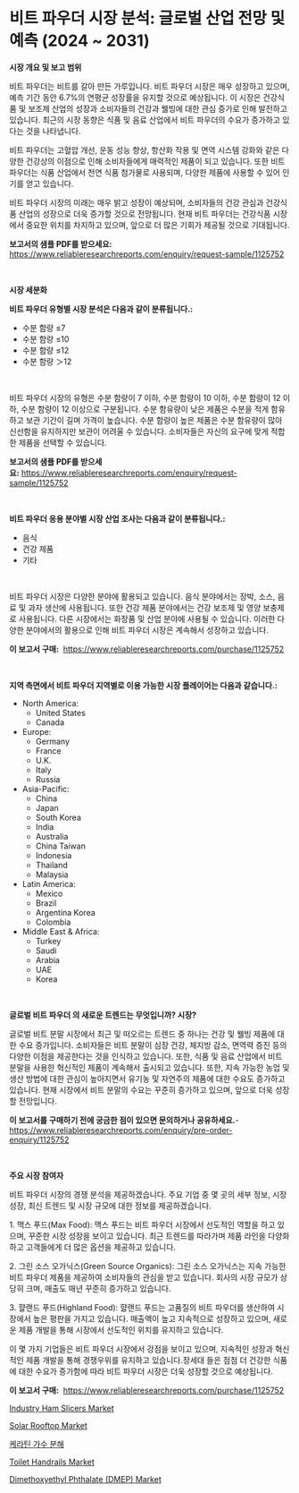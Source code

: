<p><h1>비트 파우더 시장 분석: 글로벌 산업 전망 및 예측 (2024 ~ 2031)</h1></p><p><strong>시장 개요 및 보고 범위</strong></p>
<p><p>비트 파우더는 비트를 갈아 만든 가루입니다. 비트 파우더 시장은 매우 성장하고 있으며, 예측 기간 동안 6.7%의 연평균 성장률을 유지할 것으로 예상됩니다. 이 시장은 건강식품 및 보조제 산업의 성장과 소비자들의 건강과 웰빙에 대한 관심 증가로 인해 발전하고 있습니다. 최근의 시장 동향은 식품 및 음료 산업에서 비트 파우더의 수요가 증가하고 있다는 것을 나타냅니다. </p><p>비트 파우더는 고혈압 개선, 운동 성능 향상, 항산화 작용 및 면역 시스템 강화와 같은 다양한 건강상의 이점으로 인해 소비자들에게 매력적인 제품이 되고 있습니다. 또한 비트 파우더는 식품 산업에서 천연 식품 첨가물로 사용되며, 다양한 제품에 사용할 수 있어 인기를 얻고 있습니다.</p><p>비트 파우더 시장의 미래는 매우 밝고 성장이 예상되며, 소비자들의 건강 관심과 건강식품 산업의 성장으로 더욱 증가할 것으로 전망됩니다. 현재 비트 파우더는 건강식품 시장에서 중요한 위치를 차지하고 있으며, 앞으로 더 많은 기회가 제공될 것으로 기대됩니다.</p></p>
<p><strong>보고서의 샘플 PDF를 받으세요:</strong> <a href="https://www.reliableresearchreports.com/enquiry/request-sample/1125752">https://www.reliableresearchreports.com/enquiry/request-sample/1125752</a></p>
<p>&nbsp;</p>
<p><strong>시장 세분화</strong></p>
<p><strong>비트 파우더 유형별 시장 분석은 다음과 같이 분류됩니다.:</strong></p>
<p><ul><li>수분 함량 ≤7</li><li>수분 함량 ≤10</li><li>수분 함량 ≤12</li><li>수분 함량 ＞12</li></ul></p>
<p>&nbsp;</p>
<p><p>비트 파우더 시장의 유형은 수분 함량이 7 이하, 수분 함량이 10 이하, 수분 함량이 12 이하, 수분 함량이 12 이상으로 구분됩니다. 수분 함유량이 낮은 제품은 수분을 적게 함유하고 보관 기간이 길며 가격이 높습니다. 수분 함량이 높은 제품은 수분 함유량이 많아 신선함을 유지하지만 보관이 어려울 수 있습니다. 소비자들은 자신의 요구에 맞게 적합한 제품을 선택할 수 있습니다.</p></p>
<p><strong>보고서의 샘플 PDF를 받으세요:</strong>&nbsp;<a href="https://www.reliableresearchreports.com/enquiry/request-sample/1125752">https://www.reliableresearchreports.com/enquiry/request-sample/1125752</a></p>
<p>&nbsp;</p>
<p><strong> 비트 파우더 응용 분야별 시장 산업 조사는 다음과 같이 분류됩니다.:</strong></p>
<p><ul><li>음식</li><li>건강 제품</li><li>기타</li></ul></p>
<p>&nbsp;</p>
<p><p>비트 파우더 시장은 다양한 분야에 활용되고 있습니다. 음식 분야에서는 장박, 소스, 음료 및 과자 생산에 사용됩니다. 또한 건강 제품 분야에서는 건강 보조제 및 영양 보충제로 사용됩니다. 다른 시장에서는 화장품 및 산업 분야에 사용될 수 있습니다. 이러한 다양한 분야에서의 활용으로 인해 비트 파우더 시장은 계속해서 성장하고 있습니다.</p></p>
<p><strong>이 보고서 구매:</strong>&nbsp; <a href="https://www.reliableresearchreports.com/purchase/1125752">https://www.reliableresearchreports.com/purchase/1125752</a></p>
<p>&nbsp;</p>
<p><strong>지역 측면에서 비트 파우더 지역별로 이용 가능한 시장 플레이어는 다음과 같습니다.:</strong></p>
<p><ul>
    <li>
        North America:
        <ul>
            <li>United States</li>
            <li>Canada</li>
        </ul>
    </li>
    <li>
        Europe:
        <ul>
            <li>Germany</li>
            <li>France</li>
            <li>U.K.</li>
            <li>Italy</li>
            <li>Russia</li>
        </ul>
    </li>
    <li>
        Asia-Pacific:
        <ul>
            <li>China</li>
            <li>Japan</li>
            <li>South Korea</li>
            <li>India</li>
            <li>Australia</li>
            <li>China Taiwan</li>
            <li>Indonesia</li>
            <li>Thailand</li>
            <li>Malaysia</li>
        </ul>
    </li>
    <li>
        Latin America:
        <ul>
            <li>Mexico</li>
            <li>Brazil</li>
            <li>Argentina Korea</li>
            <li>Colombia</li>
        </ul>
    </li>
    <li>
        Middle East & Africa:
        <ul>
            <li>Turkey</li>
            <li>Saudi</li>
            <li>Arabia</li>
            <li>UAE</li>
            <li>Korea</li>
        </ul>
    </li>
    </ul></p>
<p>&nbsp;</p>
<p><strong>글로벌 비트 파우더 의 새로운 트렌드는 무엇입니까? 시장?</strong></p>
<p><p>글로벌 비트 분말 시장에서 최근 및 떠오르는 트렌드 중 하나는 건강 및 웰빙 제품에 대한 수요 증가입니다. 소비자들은 비트 분말이 심장 건강, 체지방 감소, 면역력 증진 등의 다양한 이점을 제공한다는 것을 인식하고 있습니다. 또한, 식품 및 음료 산업에서 비트 분말을 사용한 혁신적인 제품이 계속해서 출시되고 있습니다. 또한, 지속 가능한 농업 및 생산 방법에 대한 관심이 높아지면서 유기농 및 자연주의 제품에 대한 수요도 증가하고 있습니다. 현재 시장에서 비트 분말의 수요는 꾸준히 증가하고 있으며, 앞으로 더욱 성장할 전망입니다.</p></p>
<p><strong>이 보고서를 구매하기 전에 궁금한 점이 있으면 문의하거나 공유하세요.</strong>- <a href="https://www.reliableresearchreports.com/enquiry/pre-order-enquiry/1125752">https://www.reliableresearchreports.com/enquiry/pre-order-enquiry/1125752</a></p>
<p>&nbsp;</p>
<p><strong>주요 시장 참여자</strong></p>
<p><p>비트 파우더 시장의 경쟁 분석을 제공하겠습니다. 주요 기업 중 몇 곳의 세부 정보, 시장 성장, 최신 트렌드 및 시장 규모에 대한 정보를 제공하겠습니다. </p><p>1. 맥스 푸드(Max Food): 맥스 푸드는 비트 파우더 시장에서 선도적인 역할을 하고 있으며, 꾸준한 시장 성장을 보이고 있습니다. 최근 트렌드를 따라가며 제품 라인을 다양화하고 고객들에게 더 많은 옵션을 제공하고 있습니다.</p><p>2. 그린 소스 오가닉스(Green Source Organics): 그린 소스 오가닉스는 지속 가능한 비트 파우더 제품을 제공하여 소비자들의 관심을 받고 있습니다. 회사의 시장 규모가 상당히 크며, 매출도 매년 꾸준히 증가하고 있습니다.</p><p>3. 햘랜드 푸드(Highland Food): 햘랜드 푸드는 고품질의 비트 파우더를 생산하여 시장에서 높은 평판을 가지고 있습니다. 매출액이 높고 지속적으로 성장하고 있으며, 새로운 제품 개발을 통해 시장에서 선도적인 위치를 유지하고 있습니다.</p><p>이 몇 가지 기업들은 비트 파우더 시장에서 강점을 보이고 있으며, 지속적인 성장과 혁신적인 제품 개발을 통해 경쟁우위를 유지하고 있습니다.장세대 들은 점점 더 건강한 식품에 대한 수요가 증가함에 따라 비트 파우더 시장은 더욱 성장할 것으로 예상됩니다.</p></p>
<p><strong>이 보고서 구매:</strong>&nbsp;&nbsp;<a href="https://www.reliableresearchreports.com/purchase/1125752">https://www.reliableresearchreports.com/purchase/1125752</a></p>
<p><p><a href="https://view.publitas.com/reportprime-1/industry-ham-slicers-market-challenges-opportunities-and-growth-drivers-and-major-market-players-forecasted-for-period-from-2023-2030/">Industry Ham Slicers Market</a></p><p><a href="https://github.com/julyju69/Market-Research-Report-List-2/blob/main/solar-rooftop-market.md">Solar Rooftop Market</a></p><p><a href="https://github.com/vs2869dizt0/Market-Research-Report-List-1/blob/main/5961839189565.md">케라틴 가수 분해</a></p><p><a href="https://issuu.com/reportprime-2/docs/toilet-handrails-market-size-2030.pptx">Toilet Handrails Market</a></p><p><a href="https://cautious-neon-760.notion.site/Dimethoxyethyl-Phthalate-DMEP-Market-Dynamics-2024-2031-Also-about-Its-Market-Trends-Projections-ba88b23e50094f9fb40474ae29007d5f">Dimethoxyethyl Phthalate (DMEP) Market</a></p></p>
